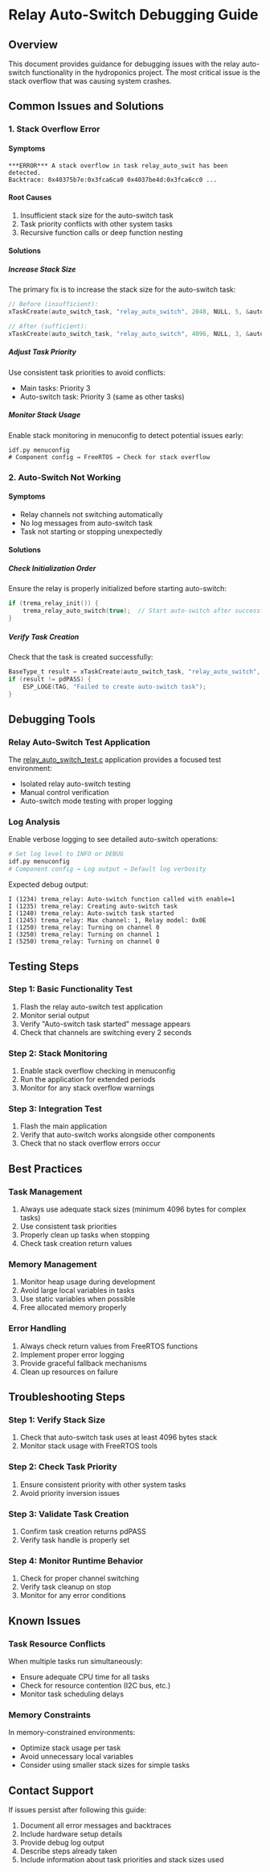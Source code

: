 # Relay Auto-Switch Debugging Guide

## Overview

This document provides guidance for debugging issues with the relay auto-switch functionality in the hydroponics project. The most critical issue is the stack overflow that was causing system crashes.

## Common Issues and Solutions

### 1. Stack Overflow Error

#### Symptoms
```
***ERROR*** A stack overflow in task relay_auto_swit has been detected.
Backtrace: 0x40375b7e:0x3fca6ca0 0x4037be4d:0x3fca6cc0 ...
```

#### Root Causes
1. Insufficient stack size for the auto-switch task
2. Task priority conflicts with other system tasks
3. Recursive function calls or deep function nesting

#### Solutions

##### Increase Stack Size
The primary fix is to increase the stack size for the auto-switch task:
```c
// Before (insufficient):
xTaskCreate(auto_switch_task, "relay_auto_switch", 2048, NULL, 5, &auto_switch_task_handle);

// After (sufficient):
xTaskCreate(auto_switch_task, "relay_auto_switch", 4096, NULL, 3, &auto_switch_task_handle);
```

##### Adjust Task Priority
Use consistent task priorities to avoid conflicts:
- Main tasks: Priority 3
- Auto-switch task: Priority 3 (same as other tasks)

##### Monitor Stack Usage
Enable stack monitoring in menuconfig to detect potential issues early:
```
idf.py menuconfig
# Component config → FreeRTOS → Check for stack overflow
```

### 2. Auto-Switch Not Working

#### Symptoms
- Relay channels not switching automatically
- No log messages from auto-switch task
- Task not starting or stopping unexpectedly

#### Solutions

##### Check Initialization Order
Ensure the relay is properly initialized before starting auto-switch:
```c
if (trema_relay_init()) {
    trema_relay_auto_switch(true);  // Start auto-switch after successful init
}
```

##### Verify Task Creation
Check that the task is created successfully:
```c
BaseType_t result = xTaskCreate(auto_switch_task, "relay_auto_switch", 4096, NULL, 3, &auto_switch_task_handle);
if (result != pdPASS) {
    ESP_LOGE(TAG, "Failed to create auto-switch task");
}
```

## Debugging Tools

### Relay Auto-Switch Test Application
The [relay_auto_switch_test.c](file:///c%3A/esp/hydro/hydro1.0/main/relay_auto_switch_test.c) application provides a focused test environment:
- Isolated relay auto-switch testing
- Manual control verification
- Auto-switch mode testing with proper logging

### Log Analysis
Enable verbose logging to see detailed auto-switch operations:
```bash
# Set log level to INFO or DEBUG
idf.py menuconfig
# Component config → Log output → Default log verbosity
```

Expected debug output:
```
I (1234) trema_relay: Auto-switch function called with enable=1
I (1235) trema_relay: Creating auto-switch task
I (1240) trema_relay: Auto-switch task started
I (1245) trema_relay: Max channel: 1, Relay model: 0x0E
I (1250) trema_relay: Turning on channel 0
I (3250) trema_relay: Turning on channel 1
I (5250) trema_relay: Turning on channel 0
```

## Testing Steps

### Step 1: Basic Functionality Test
1. Flash the relay auto-switch test application
2. Monitor serial output
3. Verify "Auto-switch task started" message appears
4. Check that channels are switching every 2 seconds

### Step 2: Stack Monitoring
1. Enable stack overflow checking in menuconfig
2. Run the application for extended periods
3. Monitor for any stack overflow warnings

### Step 3: Integration Test
1. Flash the main application
2. Verify that auto-switch works alongside other components
3. Check that no stack overflow errors occur

## Best Practices

### Task Management
1. Always use adequate stack sizes (minimum 4096 bytes for complex tasks)
2. Use consistent task priorities
3. Properly clean up tasks when stopping
4. Check task creation return values

### Memory Management
1. Monitor heap usage during development
2. Avoid large local variables in tasks
3. Use static variables when possible
4. Free allocated memory properly

### Error Handling
1. Always check return values from FreeRTOS functions
2. Implement proper error logging
3. Provide graceful fallback mechanisms
4. Clean up resources on failure

## Troubleshooting Steps

### Step 1: Verify Stack Size
1. Check that auto-switch task uses at least 4096 bytes stack
2. Monitor stack usage with FreeRTOS tools

### Step 2: Check Task Priority
1. Ensure consistent priority with other system tasks
2. Avoid priority inversion issues

### Step 3: Validate Task Creation
1. Confirm task creation returns pdPASS
2. Verify task handle is properly set

### Step 4: Monitor Runtime Behavior
1. Check for proper channel switching
2. Verify task cleanup on stop
3. Monitor for any error conditions

## Known Issues

### Task Resource Conflicts
When multiple tasks run simultaneously:
- Ensure adequate CPU time for all tasks
- Check for resource contention (I2C bus, etc.)
- Monitor task scheduling delays

### Memory Constraints
In memory-constrained environments:
- Optimize stack usage per task
- Avoid unnecessary local variables
- Consider using smaller stack sizes for simple tasks

## Contact Support

If issues persist after following this guide:
1. Document all error messages and backtraces
2. Include hardware setup details
3. Provide debug log output
4. Describe steps already taken
5. Include information about task priorities and stack sizes used